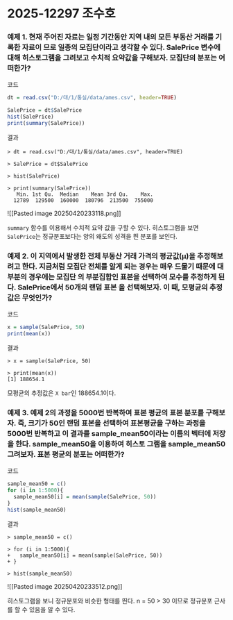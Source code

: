 # 2025-12297 조수호
### 예제 1. 현재 주어진 자료는 일정 기간동안 지역 내의 모든 부동산 거래를 기록한 자료이 므로 일종의 모집단이라고 생각할 수 있다. SalePrice 변수에 대해 히스토그램을 그려보고 수치적 요약값을 구해보자. 모집단의 분포는 어떠한가?

코드
```R
dt = read.csv("D:/대/1/통실/data/ames.csv", header=TRUE)

SalePrice = dt$SalePrice
hist(SalePrice)
print(summary(SalePrice))
```

결과
```
> dt = read.csv("D:/대/1/통실/data/ames.csv", header=TRUE)

> SalePrice = dt$SalePrice

> hist(SalePrice)

> print(summary(SalePrice))
   Min. 1st Qu.  Median    Mean 3rd Qu.    Max. 
  12789  129500  160000  180796  213500  755000
```
![[Pasted image 20250420233118.png]]

`summary` 함수를 이용해서 수치적 요약 값을 구할 수 있다. 히스토그램을 보면 `SalePrice`는 정규분포보다는 양의 왜도의 성격을 띈 분포를 보인다.

### 예제 2. 이 지역에서 발생한 전체 부동산 거래 가격의 평균값(μ)을 추정해보려고 한다. 지금처럼 모집단 전체를 알게 되는 경우는 매우 드물기 때문에 대부분의 경우에는 모집단 의 부분집합인 표본을 선택하여 모수를 추정하게 된다. SalePrice에서 50개의 랜덤 표본 을 선택해보자. 이 때, 모평균의 추정값은 무엇인가?

코드
```R
x = sample(SalePrice, 50)
print(mean(x))
```

결과
```
> x = sample(SalePrice, 50)

> print(mean(x))
[1] 188654.1
```

모평균의 추정값은 `X bar`인 188654.1이다.

### 예제 3. 예제 2의 과정을 5000번 반복하여 표본 평균의 표본 분포를 구해보자. 즉, 크기가 50인 랜덤 표본을 선택하여 표본평균을 구하는 과정을 5000번 반복하고 이 결과를 sample_mean50이라는 이름의 벡터에 저장을 한다. sample_mean50을 이용하여 히스토 그램을 sample_mean50 그려보자. 표본 평균의 분포는 어떠한가?

코드
```R
sample_mean50 = c()
for (i in 1:5000){
  sample_mean50[i] = mean(sample(SalePrice, 50))
}
hist(sample_mean50)
```

결과
```
> sample_mean50 = c()

> for (i in 1:5000){
+   sample_mean50[i] = mean(sample(SalePrice, 50))
+ }

> hist(sample_mean50)
```
![[Pasted image 20250420233512.png]]

히스토그램을 보니 정규분포와 비슷한 형태를 띈다. n = 50 > 30 이므로 정규분포 근사를 할 수 있음을 알 수 있다.